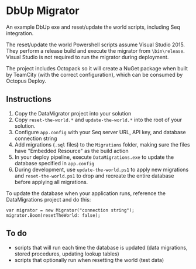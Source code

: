 # DbUp Migrator

An example DbUp exe and reset/update the world scripts, including Seq integration.

The reset/update the world Powershell scripts assume Visual Studio 2015. They perform a release build and execute the migrator from `\bin\release`. Visual Studio is not required to run the migrator during deployment.

The project includes Octopack so it will create a NuGet package when built by TeamCity (with the correct configuration), which can be consumed by Octopus Deploy.


## Instructions

1. Copy the DataMigrator project into your solution
2. Copy `reset-the-world.*` and `update-the-world.*` into the root of your solution.
3. Configure `app.config` with your Seq server URL, API key, and database connection string
4. Add migrations (`.sql` files) to the `Migrations` folder, making sure the files have "Embedded Resource" as the build action
5. In your deploy pipeline, execute `DataMigrations.exe` to update the database specified in `app.config`
6. During development, use `update-the-world.ps1` to apply new migrations and `reset-the-world.ps1` to drop and recreate the entire database before applying all migrations.

To update the database when your application runs, reference the DataMigrations project and do this:

```
var migrator = new Migrator("connection string");
migrator.Boom(resetTheWorld: false);
```


## To do

- scripts that will run each time the database is updated (data migrations, stored procedures, updating lookup tables)
- scripts that optionally run when resetting the world (test data)

